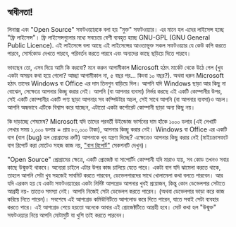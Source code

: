 <?php require("../../entete.php");?> <?php require("../../base.php");?> <?php require("../../fonctions.php");?>

<div id="corps">

<h2>স্বাধীনতা!</h2>

লিনাক্স এবং "Open Source" সফটওয়্যারকে বলা হয় "মুক্ত" সফটওয়্যার। এর মানে হল এদের লাইসেন্স হচ্ছে "ফ্রি লাইসেন্স"। ফ্রি লাইসেন্সগুলোর মধ্যে সবচেয়ে বেশী ব্যবহৃত হচ্ছে GNU-GPL (GNU General Public Licence). এই লাইসেন্সে বলা আছে এই লাইসেন্সের আওতাভূক্ত সকল সফটওয়্যার যে কেউ কপি করতে পারবে, সোর্সকোড দেখতে পারবে, পরিবর্তন করতে পারবে এবং অন্যদের কাছে ছড়িয়ে দিতে পারবে। 

ভাবছেন তো, এসব দিয়ে আমি কি করবো? মনে করুন আগামীকাল Microsoft হঠাৎ মার্কেট থেকে উঠে গেল (খুব একটা অসম্ভব কথা হয়ে গেলো? আচ্ছা আগামীকাল না, ৫ বছর পর... কিংবা ১০ বছর?). অথবা ধরুন Microsoft হঠাৎ তাদের Windows বা Office এর দাম তিনগুন বাড়িয়ে দিল। আপনি যদি Windows ছাড়া আর কিছু না বোঝেন, সেক্ষেত্রে আপনার কিচ্ছু করার নেই। আপনি (বা আপনার ব্যবসা) নির্ভর করছে এই একটি কোম্পানীর উপর, সেই একটি কোম্পানীর একটি পণ্য ছাড়া আপনার সব কম্পিউটার অচল, সেই সাথে আপনি (বা আপনার ব্যবসা)ও অচল। আপনি অন্ধভাবে এটিকে বিশ্বাস করে যাচ্ছেন, এটাতো একটা কর্পোরেট কোম্পানী ছাড়া অন্য কিছু নয়।

কি দাড়াচ্ছে শেষমেষ? Microsoft যদি তাদের পরবর্তী উইন্ডোজ ভার্সনের দাম হাঁকে ১০০০ ডলার (এই লেখাটি লেখার সময় ১,০০০ ডলার = প্রায় ৮০,০০০ টাকা), আপনার কিচ্ছু করার নেই। Windows বা Office এর একটি বাগ (বাগ (bug) হল প্রোগ্রামের ত্রুটি) আপনাকে খুব যন্ত্রণা দিচ্ছে? এক্ষেত্রেও আপনার কিছু করার নেই (মাইক্রোসফটে বাগ রিপোর্ট করা মোটেও সহজ কাজ নয়, <a href="/items/report_bugs/index_bn.php">"বাগ রিপোর্ট"</a> সেকশনটি দেখুন)। 

"Open Source" প্রোগ্রামের ক্ষেত্রে, একটি প্রোজেক্ট বা সাপোর্টিং কোম্পানী যদি মারাও যায়, সব কোড তখনও সবার কাছে উন্মুক্তই থাকবে। অন্যেরা চাইলে এটার উপর কাজ চালিয়ে যেতে পারে। একটা বাগ যদি ঝামেলা করতে থাকে, তাহলে আপনি সেটা খুব সহজেই সাবমিট করতে পারবেন, ডেভেলপারদের সাথে খোলামেলা কথা বলতে পারবেন। আর যদি এরকম হয় যে একটা সফটওয়্যারের একটা নির্দিষ্ট আপগ্রেড আপনার খুবই প্রয়োজন, কিন্তু কোন ডেভেলপার সেটাতে আগ্রহী নয়- তাতেও সমস্যা নেই। আপনি নিজেই সেটা ডেভেলপ করতে পারেন। (অথবা ডেভেলপার ভাড়া করে কাজ করিয়ে নিতে পারেন)। সবশেষে এই আপগ্রেড কমিউনিটিতে আপলোড করে দিতে পারেন, যাতে সবাই সেটা ব্যবহার করতে পারে। এই আপগ্রেড পেয়ে হয়তো অনেকে আবার এই প্রোজেক্টটিতে আগ্রহী হবে। মোট কথা হল "উন্মুক্ত" সফটওয়্যার নিয়ে আপনি মোটামুটি যা খুশি তাই করতে পারবেন।

</div>


